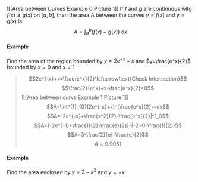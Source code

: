 ![[Area between Curves Example 0 Picture 1]]
If $f$ and $g$ are continuous witg $f(x)\geq g(x)$ on $[a,b]$, then the area A between the curves $y=f(x)$ and $y=g(x)$ is $$A=\int^{b}_{a}(f(x)-g(x))~dx$$
#### Example
Find the area of the region bounded by $y=2e^{-x}+x$ and $y=\frac{e^x}{2}$ bounded by $x=0$ and $x=1$
> $$2e^{-x}+x=\frac{e^x}{2}\leftarrow\text{Check Intersection}$$
> $$\frac{2}{e^x}+x-\frac{e^x}{2}=0$$
> ![[Area between curve Example 1 Picture 1]]
> $$A=\int^{1}_{0}(2e^{-x}+x)-(\frac{e^x}{2})~dx$$
> $$A=-2e^{-x}+\frac{x^2}{2}-\frac{e^x}{2}|^1_0$$
> $$A=(-2e^{-1}+\frac{1}{2}-\frac{e}{2})-(-2+0-\frac{1}{2})$$
> $$A=3-\frac{2}{e}-\frac{e}{2}$$
> $$A=0.9051$$
#### Example
Find the area enclosed by $y=2-x^2$ and $y=-x$
> 